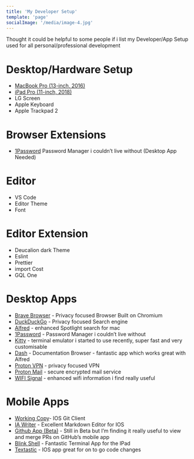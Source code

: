 ```yaml
---
title: 'My Developer Setup'
template: 'page'
socialImage: '/media/image-4.jpg'
---
```


Thought it could be helpful to some people if i list my Developer/App Setup used for all personal/professional development


# Desktop/Hardware Setup
- [MacBook Pro (13-inch, 2016)](https://www.apple.com/macbook-pro-13/)
- [iPad Pro (11-inch, 2018)](https://www.apple.com/ipad-pro/)
- LG Screen
- Apple Keyboard
- Apple Trackpad 2


# Browser Extensions
- [1Password](https://chrome.google.com/webstore/detail/1password-extension-deskt/aomjjhallfgjeglblehebfpbcfeobpgk) Password Manager i couldn’t live without (Desktop App Needed)


# Editor
- VS Code
- Editor Theme
- Font

# Editor Extension
- Deucalion dark Theme
- Eslint
- Prettier
- import Cost
- GQL One


# Desktop Apps
- [Brave Browser](https://brave.com/) - Privacy focused Browser Built on Chromium
- [DuckDuckGo](https://duckduckgo.com/) - Privacy focused Search engine
- [Alfred](https://www.alfredapp.com/) - enhanced Spotlight search for mac
- [1Password](https://1password.com/) - Password Manager i couldn’t live without 
- [Kitty](https://sw.kovidgoyal.net/kitty/) - terminal emulator i started to use recently, super fast and very customisable
- [Dash](https://kapeli.com/dash) - Documentation Browser - fantastic app which works great with Alfred 
- [Proton VPN](https://protonvpn.com/) - privacy focused VPN
- [Proton Mail](https://protonmail.com/) - secure encrypted mail service
- [WIFI Signal](https://apps.apple.com/us/app/wifi-signal-status-monitor/id525912054?mt=12) - enhanced wifi information i find really useful

# Mobile Apps
- [Working Copy](https://workingcopyapp.com/)- IOS Git Client
- [IA Writer](https://ia.net/writer) - Excellent Markdown Editor for IOS
- [Github App (Beta)](https://github.com/mobile/) - Still in Beta but I’m finding it really useful to view and merge PRs on GitHub’s mobile app
- [Blink Shell](https://blink.sh/) - Fantastic Terminal App for the IPad
- [Textastic](https://www.textasticapp.com/) - IOS app great for on to go code changes
